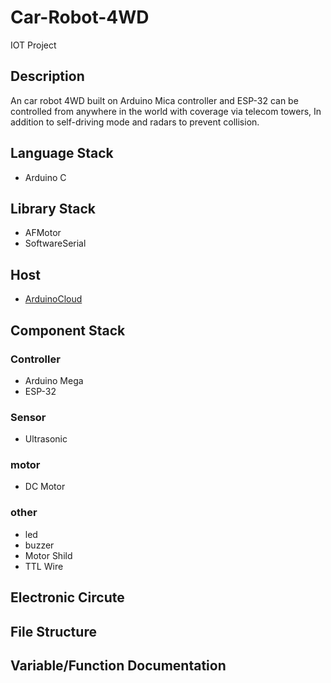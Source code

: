 # Car-Robot-4WD

IOT Project

## Description

An car robot 4WD built on Arduino Mica controller and ESP-32 can be controlled from anywhere in the world with coverage via telecom towers, In addition to self-driving mode and radars to prevent collision.

## Language Stack

  - Arduino C


## Library Stack

  - AFMotor
  - SoftwareSerial


## Host

- [ArduinoCloud](https://cloud.arduino.cc/)

## Component Stack

### Controller
- Arduino Mega
- ESP-32
### Sensor
- Ultrasonic
### motor
- DC Motor
### other
- led
- buzzer
- Motor Shild
- TTL Wire



## Electronic Circute


## File Structure



## Variable/Function Documentation


